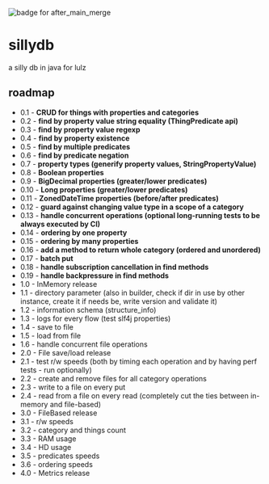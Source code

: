 ![badge for after_main_merge](https://github.com/tirpitz-verus/sillydb/actions/workflows/after_main_merge.yml/badge.svg)

# sillydb
a silly db in java for lulz

## roadmap

* 0.1 - **CRUD for things with properties and categories**
* 0.2 - **find by property value string equality (ThingPredicate api)**
* 0.3 - **find by property value regexp**
* 0.4 - **find by property existence**
* 0.5 - **find by multiple predicates**
* 0.6 - **find by predicate negation**
* 0.7 - **property types (generify property values, StringPropertyValue)**
* 0.8 - **Boolean properties**
* 0.9 - **BigDecimal properties (greater/lower predicates)**
* 0.10 - **Long properties (greater/lower predicates)**
* 0.11 - **ZonedDateTime properties (before/after predicates)**
* 0.12 - **guard against changing value type in a scope of a category**
* 0.13 - **handle concurrent operations (optional long-running tests to be always executed by CI)**
* 0.14 - **ordering by one property**
* 0.15 - **ordering by many properties**
* 0.16 - **add a method to return whole category (ordered and unordered)**
* 0.17 - **batch put**
* 0.18 - **handle subscription cancellation in find methods**
* 0.19 - **handle backpressure in find methods**
* 1.0 - InMemory release
* 1.1 - directory parameter (also in builder, check if dir in use by other instance, create it if needs be, write version and validate it)
* 1.2 - information schema (structure_info)
* 1.3 - logs for every flow (test slf4j properties)
* 1.4 - save to file
* 1.5 - load from file
* 1.6 - handle concurrent file operations
* 2.0 - File save/load release
* 2.1 - test r/w speeds (both by timing each operation and by having perf tests - run optionally)
* 2.2 - create and remove files for all category operations
* 2.3 - write to a file on every put
* 2.4 - read from a file on every read (completely cut the ties between in-memory and file-based)
* 3.0 - FileBased release
* 3.1 - r/w speeds
* 3.2 - category and things count
* 3.3 - RAM usage
* 3.4 - HD usage
* 3.5 - predicates speeds
* 3.6 - ordering speeds
* 4.0 - Metrics release
